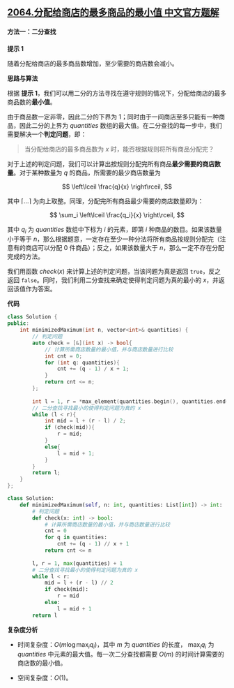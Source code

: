 ## [2064.分配给商店的最多商品的最小值 中文官方题解](https://leetcode.cn/problems/minimized-maximum-of-products-distributed-to-any-store/solutions/100000/fen-pei-gei-shang-dian-de-zui-duo-shang-g0nc2)

#### 方法一：二分查找

**提示 $1$**

随着分配给商店的最多商品数增加，至少需要的商店数会减小。

**思路与算法**

根据 **提示 $1$**，我们可以用二分的方法寻找在遵守规则的情况下，分配给商店的最多商品数的**最小值**。

由于商品数一定非零，因此二分的下界为 $1$；同时由于一间商店至多只能有一种商品，因此二分的上界为 $\textit{quantities}$ 数组的最大值。在二分查找的每一步中，我们需要解决一个**判定问题**，即：

> 当分配给商店的最多商品数为 $x$ 时，能否根据规则将所有商品分配完？

对于上述的判定问题，我们可以计算出按规则分配完所有商品**最少需要的商店数量**。对于某种数量为 $q$ 的商品，所需要的最少商店数量为 

$$
\left\lceil \frac{q}{x} \right\rceil,
$$

其中 $\lceil \dots \rceil$ 为向上取整。同理，分配完所有商品最少需要的商店数量即为：

$$
\sum_i \left\lceil \frac{q_i}{x} \right\rceil,
$$

其中 $q_i$ 为 $\textit{quantities}$ 数组中下标为 $i$ 的元素，即第 $i$ 种商品的数目。如果该数量小于等于 $n$，那么根据题意，一定存在至少一种分法将所有商品按规则分配完（注意有的商店可以分配 $0$ 件商品）；反之，如果该数量大于 $n$，那么一定不存在分配完成的方法。

我们用函数 $\textit{check}(x)$ 来计算上述的判定问题，当该问题为真是返回 $\texttt{true}$，反之返回 $\texttt{false}$。同时，我们利用二分查找来确定使得判定问题为真的最小的 $x$，并返回该值作为答案。

**代码**

```C++ [sol1-C++]
class Solution {
public:
    int minimizedMaximum(int n, vector<int>& quantities) {
        // 判定问题
        auto check = [&](int x) -> bool{
            // 计算所需商店数量的最小值，并与商店数量进行比较
            int cnt = 0;
            for (int q: quantities){
                cnt += (q - 1) / x + 1; 
            }
            return cnt <= n;
        };
        
        int l = 1, r = *max_element(quantities.begin(), quantities.end()) + 1;
        // 二分查找寻找最小的使得判定问题为真的 x
        while (l < r){
            int mid = l + (r - l) / 2;
            if (check(mid)){
                r = mid;
            }
            else{
                l = mid + 1;
            }
        }
        return l;
    }
};
```


```Python [sol1-Python3]
class Solution:
    def minimizedMaximum(self, n: int, quantities: List[int]) -> int:
        # 判定问题
        def check(x: int) -> bool:
            # 计算所需商店数量的最小值，并与商店数量进行比较
            cnt = 0
            for q in quantities:
                cnt += (q - 1) // x + 1
            return cnt <= n
        
        l, r = 1, max(quantities) + 1
        # 二分查找寻找最小的使得判定问题为真的 x
        while l < r:
            mid = l + (r - l) // 2
            if check(mid):
                r = mid
            else:
                l = mid + 1
        return l
```


**复杂度分析**

- 时间复杂度：$O(m\log \max_i q_i)$，其中 $m$ 为 $\textit{quantities}$ 的长度， $\max_i q_i$ 为 $\textit{quantities}$ 中元素的最大值。每一次二分查找都需要 $O(m)$ 的时间计算需要的商店数的最小值。

- 空间复杂度：$O(1)$。